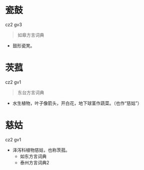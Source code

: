 # 瓷鼓
cz2 gv3
> 如皋方言词典
- 鼓形瓷凳。

# 茨菰
cz2 gv1
> 东台方言词典
- 水生植物，叶子像箭头，开白花，地下球茎作蔬菜。（也作“慈姑”）

# 慈姑
cz2 gv1
+ 泽泻科植物慈姑，也称茨菰。
  * 如东方言词典
  * 泰州方言词典2
